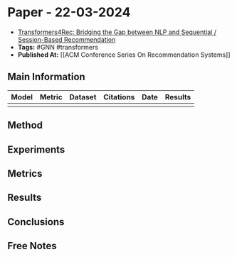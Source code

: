 # Paper - 22-03-2024

- [Transformers4Rec: Bridging the Gap between NLP and Sequential / Session-Based Recommendation](https://www.semanticscholar.org/paper/Transformers4Rec%3A-Bridging-the-Gap-between-NLP-and-Moreira-Rabhi/dca4d9abbc82e57dfa52f932e893d467a63e0682)
- **Tags:** #GNN #transformers
- **Published At:** [[ACM Conference Series On Recommendation Systems]]

## Main Information

| Model | Metric | Dataset | Citations | Date | Results |
| ----- | ------ | ------- | --------- | ---- | ------- |
|       |        |         |           |      |         |


## Method

## Experiments

## Metrics

## Results

## Conclusions

## Free Notes
